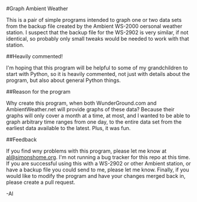 #Graph Ambient Weather

This is a pair of simple programs intended to graph one or
two data sets from the backup file created by the Ambient 
WS-2000 oersonal weather station.  I suspect that the backup
file for the WS-2902 is very similar, if not identical, so 
probably only small tweaks would be needed to work with that 
station.

##Heavily commented!

I'm hoping that this program will be helpful to some of my
grandchildren to start with Python, so it is heavily 
commented, not just with details about the program, but also
about general Python things.

##Reason for the program

Why create this program, when both WunderGround.com and 
AmbientWeather.net will provide graphs of these data?
Because their graphs will only cover a month at a time, at
most, and I wanted to be able to graph arbitrary time ranges
from one day, to the entire data set from the earliest data 
available to the latest. Plus, it was fun.

##Feedback

If you find wny problems with this program, please let me
know at <al@simonshome.org>. I'm not running a bug tracker 
for this repo at this time. If you are successful using this
with a WS-2902 or other Ambient station, or have a backup
file you could send to me, please let me know. Finally, if
you would like to modify the program and have your changes 
merged back in, please create a pull request.

-Al